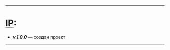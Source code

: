 _________________________
[IP](https://iptest123.herokuapp.com/):
========================
 + ***v.1.0.0*** — создан проект
_________________________

